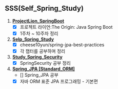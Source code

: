 ## SSS(Self_Spring_Study)

1. [**ProjectLion_SpringBoot**](https://github.com/yoon-youngjin/SSS/tree/main/ProjectLion_SpringBoot)
    - [x] 프로젝트 라이언:The Origin: Java Spring Boot
    - [x] 1주차 ~ 10주차 정리 

2. [**Selp_Spring_Study**](https://github.com/yoon-youngjin/SSS/tree/main/Selp_Spring_Study)
   - [x] cheese10yun/spring-jpa-best-practices
   - [x] 각 챕터를 공부하며 정리

3. [**Study_Spring_Security**](https://github.com/yoon-youngjin/SSS/tree/main/Study_Spring_Security)
   - [x] SpringSecurity 공부 정리

4. [**Spring_JPA [Standard_ORM]**](https://github.com/yoon-youngjin/SSS/tree/main/Spring_JPA%20%5BStandard_ORM%5D)
   - [] Spring_JPA 공부
   - [x] 자바 ORM 표준 JPA 프로그래밍 - 기본편
